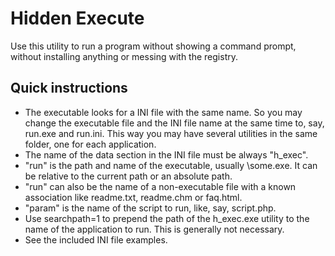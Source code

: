 # Hidden Execute

Use this utility to run a program without showing a command prompt, without installing anything or messing with the registry.

## Quick instructions

- The executable looks for a INI file with the same name. So you may change
  the executable file and the INI file name at the same time to, say, run.exe
  and run.ini. This way you may have several utilities in the same folder, one
  for each application.
- The name of the data section in the INI file must be always "h_exec".
- "run" is the path and name of the executable, usually <path>\some.exe. It
  can be relative to the current path or an absolute path.
- "run" can also be the name of a non-executable file with a known association
  like readme.txt, readme.chm or faq.html.
- "param" is the name of the script to run, like, say, script.php.
- Use searchpath=1 to prepend the path of the h_exec.exe utility to the name
  of the application to run. This is generally not necessary.
- See the included INI file examples.
